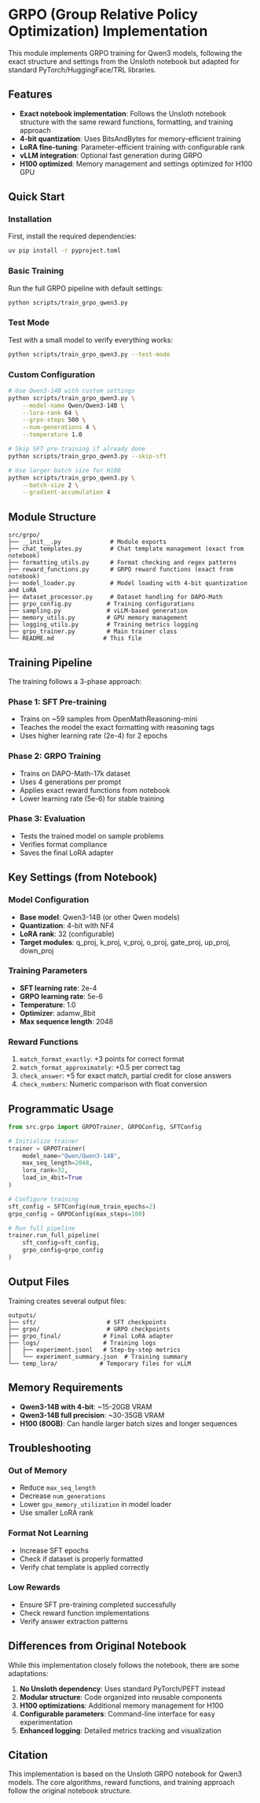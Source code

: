 # GRPO (Group Relative Policy Optimization) Implementation

This module implements GRPO training for Qwen3 models, following the exact structure and settings from the Unsloth notebook but adapted for standard PyTorch/HuggingFace/TRL libraries.

## Features

- **Exact notebook implementation**: Follows the Unsloth notebook structure with the same reward functions, formatting, and training approach
- **4-bit quantization**: Uses BitsAndBytes for memory-efficient training
- **LoRA fine-tuning**: Parameter-efficient training with configurable rank
- **vLLM integration**: Optional fast generation during GRPO
- **H100 optimized**: Memory management and settings optimized for H100 GPU

## Quick Start

### Installation

First, install the required dependencies:

```bash
uv pip install -r pyproject.toml
```

### Basic Training

Run the full GRPO pipeline with default settings:

```bash
python scripts/train_grpo_qwen3.py
```

### Test Mode

Test with a small model to verify everything works:

```bash
python scripts/train_grpo_qwen3.py --test-mode
```

### Custom Configuration

```bash
# Use Qwen3-14B with custom settings
python scripts/train_grpo_qwen3.py \
    --model-name Qwen/Qwen3-14B \
    --lora-rank 64 \
    --grpo-steps 500 \
    --num-generations 4 \
    --temperature 1.0

# Skip SFT pre-training if already done
python scripts/train_grpo_qwen3.py --skip-sft

# Use larger batch size for H100
python scripts/train_grpo_qwen3.py \
    --batch-size 2 \
    --gradient-accumulation 4
```

## Module Structure

```
src/grpo/
├── __init__.py              # Module exports
├── chat_templates.py        # Chat template management (exact from notebook)
├── formatting_utils.py      # Format checking and regex patterns
├── reward_functions.py      # GRPO reward functions (exact from notebook)
├── model_loader.py          # Model loading with 4-bit quantization and LoRA
├── dataset_processor.py     # Dataset handling for DAPO-Math
├── grpo_config.py          # Training configurations
├── sampling.py             # vLLM-based generation
├── memory_utils.py         # GPU memory management
├── logging_utils.py        # Training metrics logging
├── grpo_trainer.py         # Main trainer class
└── README.md              # This file
```

## Training Pipeline

The training follows a 3-phase approach:

### Phase 1: SFT Pre-training
- Trains on ~59 samples from OpenMathReasoning-mini
- Teaches the model the exact formatting with reasoning tags
- Uses higher learning rate (2e-4) for 2 epochs

### Phase 2: GRPO Training
- Trains on DAPO-Math-17k dataset
- Uses 4 generations per prompt
- Applies exact reward functions from notebook
- Lower learning rate (5e-6) for stable training

### Phase 3: Evaluation
- Tests the trained model on sample problems
- Verifies format compliance
- Saves the final LoRA adapter

## Key Settings (from Notebook)

### Model Configuration
- **Base model**: Qwen3-14B (or other Qwen models)
- **Quantization**: 4-bit with NF4
- **LoRA rank**: 32 (configurable)
- **Target modules**: q_proj, k_proj, v_proj, o_proj, gate_proj, up_proj, down_proj

### Training Parameters
- **SFT learning rate**: 2e-4
- **GRPO learning rate**: 5e-6
- **Temperature**: 1.0
- **Optimizer**: adamw_8bit
- **Max sequence length**: 2048

### Reward Functions
1. `match_format_exactly`: +3 points for correct format
2. `match_format_approximately`: +0.5 per correct tag
3. `check_answer`: +5 for exact match, partial credit for close answers
4. `check_numbers`: Numeric comparison with float conversion

## Programmatic Usage

```python
from src.grpo import GRPOTrainer, GRPOConfig, SFTConfig

# Initialize trainer
trainer = GRPOTrainer(
    model_name="Qwen/Qwen3-14B",
    max_seq_length=2048,
    lora_rank=32,
    load_in_4bit=True
)

# Configure training
sft_config = SFTConfig(num_train_epochs=2)
grpo_config = GRPOConfig(max_steps=100)

# Run full pipeline
trainer.run_full_pipeline(
    sft_config=sft_config,
    grpo_config=grpo_config
)
```

## Output Files

Training creates several output files:

```
outputs/
├── sft/                    # SFT checkpoints
├── grpo/                   # GRPO checkpoints
├── grpo_final/            # Final LoRA adapter
├── logs/                  # Training logs
│   ├── experiment.jsonl   # Step-by-step metrics
│   └── experiment_summary.json  # Training summary
└── temp_lora/            # Temporary files for vLLM
```

## Memory Requirements

- **Qwen3-14B with 4-bit**: ~15-20GB VRAM
- **Qwen3-14B full precision**: ~30-35GB VRAM
- **H100 (80GB)**: Can handle larger batch sizes and longer sequences

## Troubleshooting

### Out of Memory
- Reduce `max_seq_length`
- Decrease `num_generations`
- Lower `gpu_memory_utilization` in model loader
- Use smaller LoRA rank

### Format Not Learning
- Increase SFT epochs
- Check if dataset is properly formatted
- Verify chat template is applied correctly

### Low Rewards
- Ensure SFT pre-training completed successfully
- Check reward function implementations
- Verify answer extraction patterns

## Differences from Original Notebook

While this implementation closely follows the notebook, there are some adaptations:

1. **No Unsloth dependency**: Uses standard PyTorch/PEFT instead
2. **Modular structure**: Code organized into reusable components
3. **H100 optimizations**: Additional memory management for H100
4. **Configurable parameters**: Command-line interface for easy experimentation
5. **Enhanced logging**: Detailed metrics tracking and visualization

## Citation

This implementation is based on the Unsloth GRPO notebook for Qwen3 models. The core algorithms, reward functions, and training approach follow the original notebook structure.